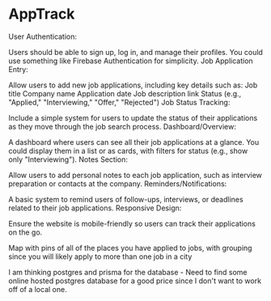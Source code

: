 # AppTrack

User Authentication:

Users should be able to sign up, log in, and manage their profiles. You could use something like Firebase Authentication for simplicity.
Job Application Entry:

Allow users to add new job applications, including key details such as:
Job title
Company name
Application date
Job description link
Status (e.g., "Applied," "Interviewing," "Offer," "Rejected")
Job Status Tracking:

Include a simple system for users to update the status of their applications as they move through the job search process.
Dashboard/Overview:

A dashboard where users can see all their job applications at a glance. You could display them in a list or as cards, with filters for status (e.g., show only "Interviewing").
Notes Section:

Allow users to add personal notes to each job application, such as interview preparation or contacts at the company.
Reminders/Notifications:

A basic system to remind users of follow-ups, interviews, or deadlines related to their job applications.
Responsive Design:

Ensure the website is mobile-friendly so users can track their applications on the go.

Map with pins of all of the places you have applied to jobs, with grouping since you will likely apply to more than one job in a city

I am thinking postgres and prisma for the database - Need to find some online hosted postgres database for a good price since I don't want to work off of a local one.
